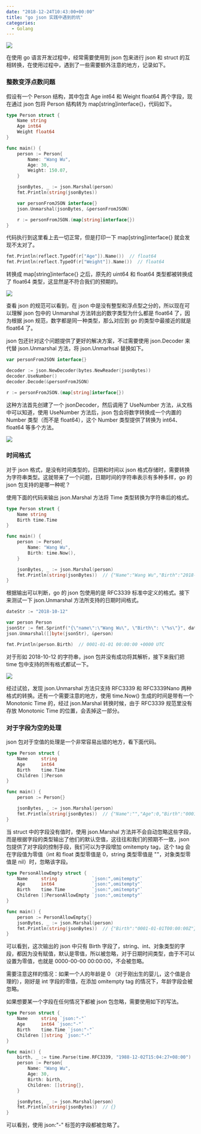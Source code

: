 ```yaml
---
date: "2018-12-24T10:43:00+00:00"
title: "go json 实践中遇到的坑"
categories:
  - Golang
---
```


![](/images/20181224_01.png)

在使用 go 语言开发过程中，经常需要使用到 json 包来进行 json 和 struct 的互相转换，在使用过程中，遇到了一些需要额外注意的地方，记录如下。

<!-- more -->

### 整数变浮点数问题

假设有一个 Person 结构，其中包含 Age int64 和 Weight float64 两个字段，现在通过 json 包将 Person 结构转为 map[string]interface{}，代码如下。

```go
type Person struct {
	Name string
	Age int64
	Weight float64
}

func main() {
    person := Person{
        Name: "Wang Wu",
        Age: 30,
        Weight: 150.07,
    }

    jsonBytes, _ := json.Marshal(person)
    fmt.Println(string(jsonBytes))

    var personFromJSON interface{}
    json.Unmarshal(jsonBytes, &personFromJSON)

    r := personFromJSON.(map[string]interface{})
}
```

代码执行到这里看上去一切正常，但是打印一下 map[string]interface{} 就会发现不太对了。

```go
fmt.Println(reflect.TypeOf(r["Age"]).Name())  // float64
fmt.Println(reflect.TypeOf(r["Weight"]).Name())  // float64
```

转换成 map[string]interface{} 之后，原先的 uint64 和 float64 类型都被转换成了 float64 类型，这显然是不符合我们的预期的。

![](/images/20181224_02.png)

查看 json 的规范可以看到，在 json 中是没有整型和浮点型之分的，所以现在可以理解 json 包中的 Unmarshal 方法转出的数字类型为什么都是 float64 了，因为根据 json 规范，数字都是同一种类型，那么对应到 go 的类型中最接近的就是 float64 了。

json 包还针对这个问题提供了更好的解决方案，不过需要使用 json.Decoder 来代替 json.Unmarshal 方法，将 json.Unmarhsal 替换如下。

```go
var personFromJSON interface{}

decoder := json.NewDecoder(bytes.NewReader(jsonBytes))
decoder.UseNumber()
decoder.Decode(&personFromJSON)

r := personFromJSON.(map[string]interface{})
```

这种方法首先创建了一个 jsonDecoder，然后调用了 UseNumber 方法，从文档中可以知道，使用 UseNumber 方法后，json 包会将数字转换成一个内置的 Number 类型（而不是 float64），这个 Number 类型提供了转换为 int64、float64 等多个方法。

![](/images/20181224_03.png)

### 时间格式

对于 json 格式，是没有时间类型的，日期和时间以 json 格式存储时，需要转换为字符串类型。这就带来了一个问题，日期时间的字符串表示有多种多样，go 的 json 包支持的是哪一种呢？

使用下面的代码来输出 json.Marshal 方法将 Time 类型转换为字符串后的格式。

```go
type Person struct {
	Name string
	Birth time.Time
}

func main() {
	person := Person{
		Name: "Wang Wu",
		Birth: time.Now(),
	}

	jsonBytes, _ := json.Marshal(person)
	fmt.Println(string(jsonBytes))  // {"Name":"Wang Wu","Birth":"2018-12-20T16:22:02.00287617+08:00"}
}
```

根据输出可以判断，go 的 json 包使用的是 RFC3339 标准中定义的格式。接下来测试一下 json.Unmarshal 方法所支持的日期时间格式。

```go
dateStr := "2018-10-12"

var person Person
jsonStr := fmt.Sprintf("{\"name\":\"Wang Wu\", \"Birth\": \"%s\"}", dateStr)
json.Unmarshal([]byte(jsonStr), &person)

fmt.Println(person.Birth)  // 0001-01-01 00:00:00 +0000 UTC
```

对于形如 2018-10-12 的字符串，json 包并没有成功将其解析，接下来我们把 time 包中支持的所有格式都试一下。

![](/images/20181224_04.png)

经过试验，发现 json.Unmarshal 方法只支持 RFC3339 和 RFC3339Nano 两种格式的转换。还有一个需要注意的地方，使用 time.Now() 生成的时间是带有一个 Monotonic Time 的，经过 json.Marshal 转换时候，由于 RFC3339 规范里没有存放 Monotonic Time 的位置，会丢掉这一部分。

### 对于字段为空的处理

json 包对于空值的处理是一个非常容易出错的地方，看下面代码。

```go
type Person struct {
	Name     string
	Age      int64
	Birth    time.Time
	Children []Person
}

func main() {
	person := Person{}

	jsonBytes, _ := json.Marshal(person)
	fmt.Println(string(jsonBytes))  // {"Name":"","Age":0,"Birth":"0001-01-01T00:00:00Z","Children":null}
}
```

当 struct 中的字段没有值时，使用 json.Marshal 方法并不会自动忽略这些字段，而是根据字段的类型输出了他们的默认空值，这往往和我们的预期不一致，json 包提供了对字段的控制手段，我们可以为字段增加 omitempty tag，这个 tag 会在字段值为零值（int 和 float 类型零值是 0，string 类型零值是 ""，对象类型零值是 nil）时，忽略该字段。

```go
type PersonAllowEmpty struct {
	Name     string             `json:",omitempty"`
	Age      int64              `json:",omitempty"`
	Birth    time.Time          `json:",omitempty"`
	Children []PersonAllowEmpty `json:",omitempty"`
}

func main() {
	person := PersonAllowEmpty{}
	jsonBytes, _ := json.Marshal(person)
	fmt.Println(string(jsonBytes))  // {"Birth":"0001-01-01T00:00:00Z"}
}
```

可以看到，这次输出的 json 中只有 Birth 字段了，string、int、对象类型的字段，都因为没有赋值，默认是零值，所以被忽略，对于日期时间类型，由于不可以设置为零值，也就是 0000-00-00 00:00:00，不会被忽略。

需要注意这样的情况：如果一个人的年龄是 0 （对于刚出生的婴儿，这个值是合理的），刚好是 int 字段的零值，在添加 omitempty tag 的情况下，年龄字段会被忽略。

如果想要某一个字段在任何情况下都被 json 包忽略，需要使用如下的写法。

```go
type Person struct {
	Name     string `json:"-"`
	Age      int64 `json:"-"`
	Birth    time.Time `json:"-"`
	Children []string `json:"-"`
}

func main() {
    birth, _ := time.Parse(time.RFC3339, "1988-12-02T15:04:27+08:00")
	person := Person{
		Name: "Wang Wu",
		Age: 30,
		Birth: birth,
		Children: []string{},
	}

	jsonBytes, _ := json.Marshal(person)
    fmt.Println(string(jsonBytes))  // {}
}
```

可以看到，使用 json:"-" 标签的字段都被忽略了。
